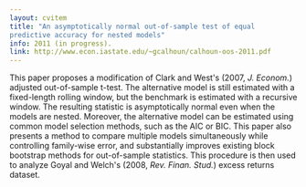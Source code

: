 ```yaml
---
layout: cvitem
title: "An asymptotically normal out-of-sample test of equal
predictive accuracy for nested models"
info: 2011 (in progress).
link: http://www.econ.iastate.edu/~gcalhoun/calhoun-oos-2011.pdf
---
```

This paper proposes a modification of Clark and West's (2007,
*J. Econom.*) adjusted out-of-sample t-test. The alternative model is
still estimated with a fixed-length rolling window, but the benchmark
is estimated with a recursive window. The resulting statistic is
asymptotically normal even when the models are nested. Moreover, the
alternative model can be estimated using common model selection
methods, such as the AIC or BIC. This paper also presents a method to
compare multiple models simultaneously while controlling family-wise
error, and substantially improves existing block bootstrap methods for
out-of-sample statistics. This procedure is then used to analyze Goyal
and Welch's (2008, *Rev. Finan. Stud.*) excess returns dataset.


<!--  LocalWords:  cvitem Econom AIC Goyal Welch's Finan
 -->
